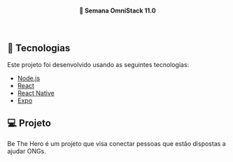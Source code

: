 
<h4 align="center"> 
	🚀 Semana OmniStack 11.0
</h4>
<br>

## :rocket: Tecnologias

Este projeto foi desenvolvido usando as seguintes tecnologias:

- [Node.js](https://nodejs.org/en/) 
- [React](https://reactjs.org)
- [React Native](https://facebook.github.io/react-native/)
- [Expo](https://expo.io/)

## 💻 Projeto

Be The Hero é um projeto que visa conectar pessoas que estão dispostas a ajudar ONGs.
